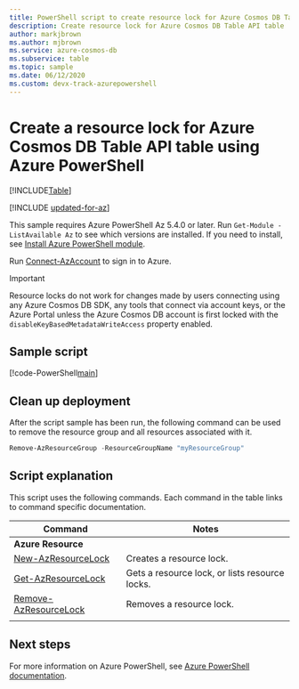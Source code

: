 ```yaml
---
title: PowerShell script to create resource lock for Azure Cosmos DB Table API table
description: Create resource lock for Azure Cosmos DB Table API table
author: markjbrown
ms.author: mjbrown
ms.service: azure-cosmos-db
ms.subservice: table
ms.topic: sample
ms.date: 06/12/2020
ms.custom: devx-track-azurepowershell
---
```


# Create a resource lock for Azure Cosmos DB Table API table using Azure PowerShell
[!INCLUDE[Table](../../../includes/appliesto-table.md)]

[!INCLUDE [updated-for-az](~/reusable-content/ce-skilling/azure/includes/updated-for-az.md)]

This sample requires Azure PowerShell Az 5.4.0 or later. Run `Get-Module -ListAvailable Az` to see which versions are installed.
If you need to install, see [Install Azure PowerShell module](/powershell/azure/install-azure-powershell).

Run [Connect-AzAccount](/powershell/module/az.accounts/connect-azaccount) to sign in to Azure.

> [!IMPORTANT]
> Resource locks do not work for changes made by users connecting using any Azure Cosmos DB SDK, any tools that connect via account keys, or the Azure Portal unless the Azure Cosmos DB account is first locked with the `disableKeyBasedMetadataWriteAccess` property enabled.

## Sample script

[!code-PowerShell[main](../../../../../PowerShell_scripts/cosmosdb/table/ps-table-lock.ps1 "Create, list, and remove resource locks")]

## Clean up deployment

After the script sample has been run, the following command can be used to remove the resource group and all resources associated with it.

```PowerShell
Remove-AzResourceGroup -ResourceGroupName "myResourceGroup"
```

## Script explanation

This script uses the following commands. Each command in the table links to command specific documentation.

| Command | Notes |
|---|---|
|**Azure Resource**| |
| [New-AzResourceLock](/PowerShell/module/az.resources/new-azresourcelock) | Creates a resource lock. |
| [Get-AzResourceLock](/PowerShell/module/az.resources/get-azresourcelock) | Gets a resource lock, or lists resource locks. |
| [Remove-AzResourceLock](/PowerShell/module/az.resources/remove-azresourcelock) | Removes a resource lock. |
|||

## Next steps

For more information on Azure PowerShell, see [Azure PowerShell documentation](/PowerShell/).
